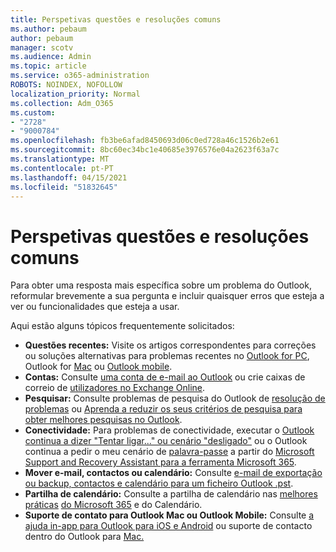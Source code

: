 ```yaml
---
title: Perspetivas questões e resoluções comuns
ms.author: pebaum
author: pebaum
manager: scotv
ms.audience: Admin
ms.topic: article
ms.service: o365-administration
ROBOTS: NOINDEX, NOFOLLOW
localization_priority: Normal
ms.collection: Adm_O365
ms.custom:
- "2728"
- "9000784"
ms.openlocfilehash: fb3be6afad8450693d06c0ed728a46c1526b2e61
ms.sourcegitcommit: 8bc60ec34bc1e40685e3976576e04a2623f63a7c
ms.translationtype: MT
ms.contentlocale: pt-PT
ms.lasthandoff: 04/15/2021
ms.locfileid: "51832645"
---
```

# <a name="outlook-common-issues-and-resolutions"></a>Perspetivas questões e resoluções comuns

Para obter uma resposta mais específica sobre um problema do Outlook, reformular brevemente a sua pergunta e incluir quaisquer erros que esteja a ver ou funcionalidades que esteja a usar.

Aqui estão alguns tópicos frequentemente solicitados:

- **Questões recentes:**  Visite os artigos correspondentes para correções ou soluções alternativas para problemas recentes no  [Outlook for PC](https://support.office.com/article/ecf61305-f84f-4e13-bb73-95a214ac1230), Outlook for  [Mac](https://support.office.com/article/54afa5e3-db38-422a-9d94-3b55330ded8e)  ou  [Outlook mobile](https://support.office.com/article/a264ef01-9c88-48fb-9285-7017e4f31f02).
- **Contas:**  Consulte  [uma conta de e-mail ao Outlook](https://support.office.com/article/6e27792a-9267-4aa4-8bb6-c84ef146101b)  ou crie caixas de correio de  [utilizadores no Exchange Online](https://docs.microsoft.com/Exchange/recipients-in-exchange-online/create-user-mailboxes).
- **Pesquisar:**  Consulte problemas de pesquisa do Outlook de  [resolução de problemas](https://support.office.com/article/2556b11f-f4d8-46be-b0a7-de33a3f4f066)  ou  [Aprenda a reduzir os seus critérios de pesquisa para obter melhores pesquisas no Outlook](https://support.office.com/article/D824D1E9-A255-4C8A-8553-276FB895A8DA).
- **Conectividade:**  Para problemas de conectividade, executar o  [Outlook continua a dizer "Tentar ligar..." ou cenário "desligado"](https://aka.ms/SaRA-OutlookDisconnect)  ou o Outlook continua a pedir o meu cenário de  [palavra-passe](https://aka.ms/SaRA-OutlookPwdPrompt)  a partir do  [Microsoft Support and Recovery Assistant para a ferramenta Microsoft 365](https://diagnostics.outlook.com/#/).
- **Mover e-mail, contactos ou calendário:**  Consulte  [e-mail de exportação ou backup, contactos e calendário para um ficheiro Outlook .pst](https://support.office.com/article/14252b52-3075-4e9b-be4e-ff9ef1068f91).
- **Partilha de calendário:**  Consulte a partilha de calendário nas [melhores práticas](https://support.office.com/article/D93F72D3-2361-4E0D-8D6A-5C4939C17F39) [do Microsoft 365](https://support.office.com/article/b576ecc3-0945-4d75-85f1-5efafb8a37b4) e do Calendário.
- **Suporte de contato para Outlook Mac ou Outlook Mobile:**  Consulte [a ajuda in-app para Outlook para iOS e Android](https://support.office.com/article/218a22d1-9fa5-4889-b689-de1c63493243) ou suporte de contacto dentro do Outlook para [Mac.](https://support.office.com/article/d0410177-8e65-4487-93f7-206a3a3d71a8)
